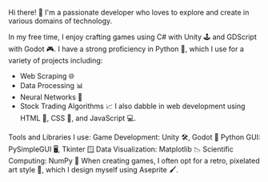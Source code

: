 Hi there! 👋
I'm a passionate developer who loves to explore and create in various domains of technology.

In my free time, I enjoy crafting games using C# with Unity 🕹️ and GDScript with Godot 🎮. I have a strong proficiency in Python 🐍, which I use for a variety of projects including:
- Web Scraping 🌐
- Data Processing 📊
- Neural Networks 🤖
- Stock Trading Algorithms 📈
I also dabble in web development using HTML 📄, CSS 🎨, and JavaScript 💻.

Tools and Libraries I use:
Game Development: Unity 🛠️, Godot 🎲
Python GUI: PySimpleGUI 🖥️, Tkinter 🪟
Data Visualization: Matplotlib 📉
Scientific Computing: NumPy 🔢
When creating games, I often opt for a retro, pixelated art style 🎨, which I design myself using Aseprite 🖌️.
